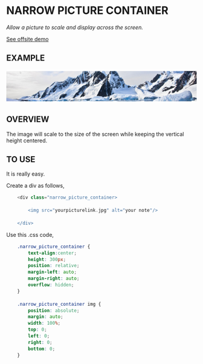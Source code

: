 # NARROW PICTURE CONTAINER

_Allow a picture to scale and display across the screen._

[See offsite demo](http://www.jeffdecola.com/my-php-containers/index.php?page=narrow_picture_container)

## EXAMPLE

![IMAGE - narrow_picture_container - IMAGE](../../../docs/pics/narrow_picture_container.jpg)

## OVERVIEW

The image will scale to the size of the screen while keeping the
vertical height centered.

## TO USE

It is really easy.

Create a div as follows,

```php
    <div class="narrow_picture_container>

        <img src="yourpicturelink.jpg" alt="your note"/>

    </div>
```

Use this .css code,

```css
    .narrow_picture_container {
        text-align:center;
        height: 300px;
        position: relative;
        margin-left: auto;
        margin-right: auto;
        overflow: hidden;
    }

    .narrow_picture_container img {
        position: absolute;
        margin: auto;
        width: 100%;
        top: 0;
        left: 0;
        right: 0;
        bottom: 0;
    }
```
